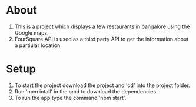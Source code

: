 # About
1. This is a project which displays a few restaurants in bangalore using the Google maps.
2. FourSquare API is used as a third party API to get the information about a partiular location.

# Setup
1. To start the project download the project and 'cd' into the project folder.
2. Run 'npm intall' in the cmd to download the dependencies.
3. To run the app type the command 'npm start'.
